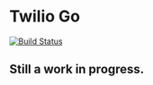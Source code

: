 

# Twilio Go

[![Build Status](https://travis-ci.org/natebrennand/twilio-go.svg?branch=master)](https://travis-ci.org/natebrennand/twilio-go)

## Still a work in progress.

